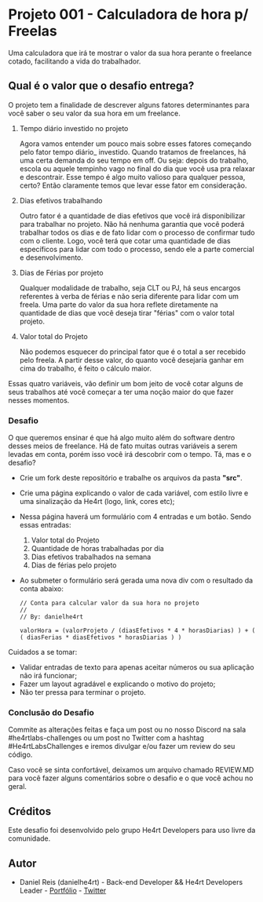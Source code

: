 # Projeto 001 - Calculadora de hora p/ Freelas

Uma calculadora que irá te mostrar o valor da sua hora perante o freelance cotado, facilitando a vida do trabalhador.

## Qual é o valor que o desafio entrega?

O projeto tem a finalidade de descrever alguns fatores determinantes para você saber o seu valor da sua hora em um freelance.

1. Tempo diário investido no projeto

   Agora vamos entender um pouco mais sobre esses fatores começando pelo fator tempo diário_ investido. Quando tratamos de freelances, há uma certa demanda do seu tempo em off. Ou seja: depois do trabalho, escola ou aquele tempinho vago no final do dia que você usa pra relaxar e descontrair.
   Esse tempo é algo muito valioso para qualquer pessoa, certo? Então claramente temos que levar esse fator em consideração.

2. Dias efetivos trabalhando

   Outro fator é a quantidade de dias efetivos que você irá disponibilizar para trabalhar no projeto. Não há nenhuma garantia que você poderá trabalhar todos os dias e de fato lidar com o processo de confirmar tudo com o cliente. Logo, você terá que cotar uma quantidade de dias específicos para lidar com todo o processo, sendo ele a parte comercial e desenvolvimento.

3. Dias de Férias por projeto

   Qualquer modalidade de trabalho, seja CLT ou PJ, há seus encargos referentes à verba de férias e não seria diferente para lidar com um freela. Uma parte do valor da sua hora reflete diretamente na quantidade de dias que você deseja tirar "férias" com o valor total projeto.

4. Valor total do Projeto

   Não podemos esquecer do principal fator que é o total a ser recebido pelo freela. A partir desse valor, do quanto você desejaria ganhar em cima do trabalho, é feito o cálculo maior.

Essas quatro variáveis, vão definir um bom jeito de você cotar alguns de seus trabalhos até você começar a ter uma noção maior do que fazer nesses momentos.

### Desafio

O que queremos ensinar é que há algo muito além do software dentro desses meios de freelance. Há de fato muitas outras variáveis a serem levadas em conta, porém isso você irá descobrir com o tempo. Tá, mas e o desafio?

- Crie um fork deste repositório e trabalhe os arquivos da pasta **"src"**.
- Crie uma página explicando o valor de cada variável, com estilo livre e uma sinalização da He4rt (logo, link, cores etc);
- Nessa página haverá um formulário com 4 entradas e um botão. Sendo essas entradas:

  1.  Valor total do Projeto
  2.  Quantidade de horas trabalhadas por dia
  3.  Dias efetivos trabalhados na semana
  4.  Dias de férias pelo projeto

- Ao submeter o formulário será gerada uma nova div com o resultado da conta abaixo:

  ```
  // Conta para calcular valor da sua hora no projeto
  //
  // By: danielhe4rt

  valorHora = (valorProjeto / (diasEfetivos * 4 * horasDiarias) ) + ( ( diasFerias * diasEfetivos * horasDiarias ) )
  ```

Cuidados a se tomar:

- Validar entradas de texto para apenas aceitar números ou sua aplicação não irá funcionar;
- Fazer um layout agradável e explicando o motivo do projeto;
- Não ter pressa para terminar o projeto.

### Conclusão do Desafio

Commite as alterações feitas e faça um post ou no nosso Discord na sala #he4rtlabs-challenges ou um post no Twitter com a hashtag #He4rtLabsChallenges e iremos divulgar e/ou fazer um review do seu código.

Caso você se sinta confortável, deixamos um arquivo chamado REVIEW.MD para você fazer alguns comentários sobre o desafio e o que você achou no geral.

## Créditos

Este desafio foi desenvolvido pelo grupo He4rt Developers para uso livre da comunidade.

## Autor

- Daniel Reis (danielhe4rt) - Back-end Developer && He4rt Developers Leader - [Portfólio](https://danielheart.dev) - [Twitter](https://twitter.com/danielhe4rt)
